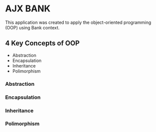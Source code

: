 # AJX BANK

This application was created to apply the object-oriented programming (OOP) using Bank context.

## 4 Key Concepts of OOP 

* Abstraction
* Encapsulation
* Inheritance
* Polimorphism


### Abstraction

### Encapsulation

### Inheritance

### Polimorphism
